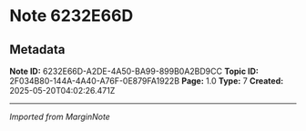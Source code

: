 # Note 6232E66D

## Metadata

**Note ID:** 6232E66D-A2DE-4A50-BA99-899B0A2BD9CC
**Topic ID:** 2F034B80-144A-4A40-A76F-0E879FA1922B
**Page:** 1.0
**Type:** 7
**Created:** 2025-05-20T04:02:26.471Z

---
*Imported from MarginNote*